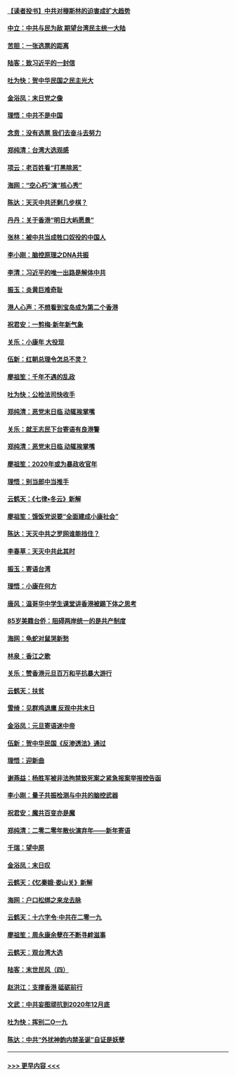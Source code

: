 #### [【读者投书】中共对穆斯林的迫害成扩大趋势](../pages/nsc993/n11791371.md?t=01142331) 
#### [中立：中共与民为敌 期望台湾民主统一大陆](../pages/nsc993/n11790392.md?t=01142331) 
#### [苦胆：一张选票的距离](../pages/nsc993/n11788914.md?t=01142331) 
#### [陆客：致习近平的一封信](../pages/nsc993/n11788867.md?t=01142331) 
#### [吐为快：贺中华民国之民主光大](../pages/nsc993/n11788618.md?t=01142331) 
#### [金浴凤：末日党之像](../pages/nsc993/n11787475.md?t=01142331) 
#### [理悟：中共不是中国](../pages/nsc993/n11787463.md?t=01142331) 
#### [念贲：没有选票  我们去奋斗去努力](../pages/nsc993/n11787398.md?t=01142331) 
#### [郑纯清：台湾大选观感](../pages/nsc993/n11786210.md?t=01142331) 
#### [项云：老百姓看“打黑除恶”](../pages/nsc993/n11785398.md?t=01142331) 
#### [海网：“空心朽”演“核心秀”](../pages/nsc993/n11783874.md?t=01142331) 
#### [陈达：天灭中共还剩几步棋？](../pages/nsc993/n11783719.md?t=01142331) 
#### [丹丹：关于香港“明日大屿愿景”](../pages/nsc993/n11783273.md?t=01142331) 
#### [张林：被中共当成牲口奴役的中国人](../pages/nsc993/n11782397.md?t=01142331) 
#### [李小刚：脑控原理之DNA共振](../pages/nsc993/n11780962.md?t=01142331) 
#### [李清：习近平的唯一出路是解体中共](../pages/nsc993/n11780866.md?t=01142331) 
#### [振玉：炎黄巨难奇耻](../pages/nsc993/n11779632.md?t=01142331) 
#### [港人心声：不想看到宝岛成为第二个香港](../pages/nsc993/n11778817.md?t=01142331) 
#### [祝君安：一剪梅‧新年新气象](../pages/nsc993/n11776340.md?t=01142331) 
#### [关乐：小康年 大役现](../pages/nsc993/n11774213.md?t=01142331) 
#### [伍新：红朝总理令怎总不灵？](../pages/nsc993/n11770813.md?t=01142331) 
#### [廖祖笙：千年不遇的乱政](../pages/nsc993/n11770373.md?t=01142331) 
#### [吐为快：公检法司快收手](../pages/nsc993/n11770359.md?t=01142331) 
#### [郑纯清：恶党末日临 动辄挨掌嘴](../pages/nsc993/n11769912.md?t=01142331) 
#### [关乐：就王志民下台寄语有良港警](../pages/nsc993/n11769903.md?t=01142331) 
#### [郑纯清：恶党末日临 动辄挨掌嘴](../pages/nsc993/n11769356.md?t=01142331) 
#### [廖祖笙：2020年或为暴政收官年](../pages/nsc993/n11768216.md?t=01142331) 
#### [理悟：别当郎中当推手](../pages/nsc993/n11768243.md?t=01142331) 
#### [云鹤天：《七律▪冬云》新解](../pages/nsc993/n11768204.md?t=01142331) 
#### [廖祖笙：饿饭党说要“全面建成小康社会”](../pages/nsc993/n11767482.md?t=01142331) 
#### [陈达：天灭中共之罗网谁能挡住？](../pages/nsc993/n11767465.md?t=01142331) 
#### [李春草：天灭中共此其时](../pages/nsc993/n11767452.md?t=01142331) 
#### [振玉：寄语台湾](../pages/nsc993/n11767432.md?t=01142331) 
#### [理悟：小康在何方](../pages/nsc993/n11767394.md?t=01142331) 
#### [唐风：温哥华中学生课堂讲香港被踢下体之思考](../pages/nsc993/n11766848.md?t=01142331) 
#### [85岁美籍台侨：阻碍两岸统一的是共产制度](../pages/nsc993/n11765043.md?t=01142331) 
#### [海网：龟蛇对鼠哭新愁](../pages/nsc993/n11764895.md?t=01142331) 
#### [林泉：香江之歌](../pages/nsc993/n11764415.md?t=01142331) 
#### [关乐：赞香港元旦百万和平抗暴大游行](../pages/nsc993/n11764382.md?t=01142331) 
#### [云鹤天：扶贫](../pages/nsc993/n11764245.md?t=01142331) 
#### [雪绮：见群鸡退鹰  反观中共末日](../pages/nsc993/n11762112.md?t=01142331) 
#### [金浴凤：元旦寄语迷中帝](../pages/nsc993/n11761788.md?t=01142331) 
#### [伍新：贺中华民国《反渗透法》通过](../pages/nsc993/n11761994.md?t=01142331) 
#### [理悟：迎新曲](../pages/nsc993/n11761152.md?t=01142331) 
#### [谢燕益：杨胜军被非法拘禁致死案之紧急报案举报控告函](../pages/nsc993/n11756134.md?t=01142331) 
#### [李小刚：量子共振检测与中共的脑控武器](../pages/nsc993/n11754518.md?t=01142331) 
#### [祝君安：魔共百变亦是魔](../pages/nsc993/n11754469.md?t=01142331) 
#### [郑纯清：二零二零年散伙演弃年——新年寄语](../pages/nsc993/n11754195.md?t=01142331) 
#### [千瑞：望中原](../pages/nsc993/n11754159.md?t=01142331) 
#### [金浴凤：末日叹](../pages/nsc993/n11752359.md?t=01142331) 
#### [云鹤天：《忆秦娥‧娄山关》新解](../pages/nsc993/n11752348.md?t=01142331) 
#### [海网：户口松绑之来龙去脉](../pages/nsc993/n11752328.md?t=01142331) 
#### [云鹤天：十六字令‧中共在二零一九](../pages/nsc993/n11752305.md?t=01142331) 
#### [廖祖笙：周永康余孽在不断寻衅滋事](../pages/nsc993/n11751013.md?t=01142331) 
#### [云鹤天：观台湾大选](../pages/nsc993/n11751007.md?t=01142331) 
#### [陆客：末世民风（四）](../pages/nsc993/n11749203.md?t=01142331) 
#### [赵洪江：支撑香港 砥砺前行](../pages/nsc993/n11748482.md?t=01142331) 
#### [文武：中共妄图顽抗到2020年12月底](../pages/nsc993/n11748446.md?t=01142331) 
#### [吐为快：挥别二O一九](../pages/nsc993/n11748411.md?t=01142331) 
#### [陈达：中共“外扰神韵内禁圣诞”自证是妖孽](../pages/nsc993/n11748226.md?t=01142331) 

----
#### [ >>> 更早内容 <<< ](../indexes/nsc993-earlier.md)
